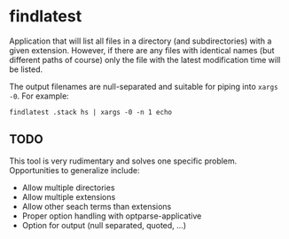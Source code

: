 # findlatest

Application that will list all files in a directory (and subdirectories)
with a given extension. However, if there are any files with identical
names (but different paths of course) only the file with the latest
modification time will be listed.

The output filenames are null-separated and suitable for piping
into `xargs -0`.  For example:

    findlatest .stack hs | xargs -0 -n 1 echo


## TODO

This tool is very rudimentary and solves one specific problem.
Opportunities to generalize include:

- Allow multiple directories
- Allow multiple extensions
- Allow other seach terms than extensions
- Proper option handling with optparse-applicative
- Option for output (null separated, quoted, …)
